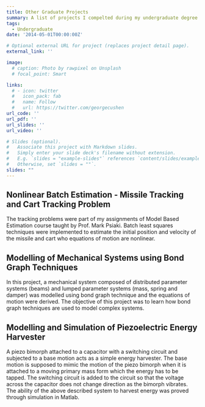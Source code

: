 ```yaml
---
title: Other Graduate Projects
summary: A list of projects I compelted during my undergraduate degree.
tags:
  - Undergraduate
date: '2014-05-01T00:00:00Z'

# Optional external URL for project (replaces project detail page).
external_link: ''

image:
  # caption: Photo by rawpixel on Unsplash
  # focal_point: Smart

links:
  # - icon: twitter
  #   icon_pack: fab
  #   name: Follow
  #   url: https://twitter.com/georgecushen
url_code: ''
url_pdf: ''
url_slides: ''
url_video: ''

# Slides (optional).
#   Associate this project with Markdown slides.
#   Simply enter your slide deck's filename without extension.
#   E.g. `slides = "example-slides"` references `content/slides/example-slides.md`.
#   Otherwise, set `slides = ""`.
slides: ""
---
```

## Nonlinear Batch Estimation - Missile Tracking and Cart Tracking Problem
The tracking problems were part of my assignments of Model Based Estimation course taught by Prof. Mark Psiaki. Batch least squares techniques were implemented to estimate the initial position and velocity of the missile and cart who equations of motion are nonlinear.

## Modelling of Mechanical Systems using Bond Graph Techniques
In this project, a mechanical system composed of distributed parameter systems (beams) and lumped parameter systems (mass, spring and damper) was modelled using bond graph technique and the equations of motion were derived. The objective of this project was to learn how bond graph techniques are used to model complex systems.

## Modelling and Simulation of Piezoelectric Energy Harvester
A piezo bimorph attached to a capacitor with a switching circuit and subjected to a base motion acts as a simple energy harvester. The base motion is supposed to mimic the motion of the piezo bimorph when it is attached to a moving primary mass form which the energy has to be tapped. The switching circuit is added to the circuit so that the voltage across the capacitor does not change direction as the bimorph vibrates. The ability of the above described system to harvest energy was proved through simulation in Matlab.
